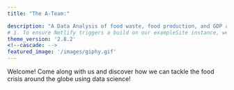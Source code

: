 ```yaml
---
title: "The A-Team:"

description: "A Data Analysis of food waste, food production, and GDP around the world."
# 1. To ensure Netlify triggers a build on our exampleSite instance, we need to change a file in the exampleSite directory.
theme_version: '2.8.2'
<!--cascade: --> 
featured_image: '/images/giphy.gif'
---
```

Welcome! Come along with us and discover how we can tackle the food crisis around the globe using data science!